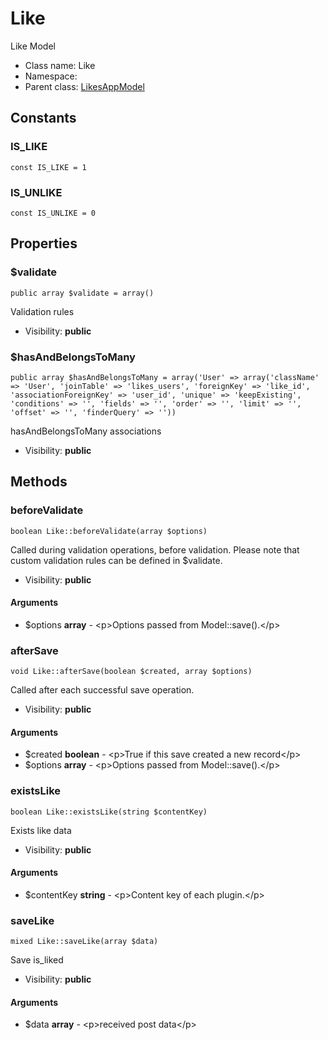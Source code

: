 Like
===============

Like Model




* Class name: Like
* Namespace: 
* Parent class: [LikesAppModel](LikesAppModel.md)



Constants
----------


### IS_LIKE

    const IS_LIKE = 1





### IS_UNLIKE

    const IS_UNLIKE = 0





Properties
----------


### $validate

    public array $validate = array()

Validation rules



* Visibility: **public**


### $hasAndBelongsToMany

    public array $hasAndBelongsToMany = array('User' => array('className' => 'User', 'joinTable' => 'likes_users', 'foreignKey' => 'like_id', 'associationForeignKey' => 'user_id', 'unique' => 'keepExisting', 'conditions' => '', 'fields' => '', 'order' => '', 'limit' => '', 'offset' => '', 'finderQuery' => ''))

hasAndBelongsToMany associations



* Visibility: **public**


Methods
-------


### beforeValidate

    boolean Like::beforeValidate(array $options)

Called during validation operations, before validation. Please note that custom
validation rules can be defined in $validate.



* Visibility: **public**


#### Arguments
* $options **array** - &lt;p&gt;Options passed from Model::save().&lt;/p&gt;



### afterSave

    void Like::afterSave(boolean $created, array $options)

Called after each successful save operation.



* Visibility: **public**


#### Arguments
* $created **boolean** - &lt;p&gt;True if this save created a new record&lt;/p&gt;
* $options **array** - &lt;p&gt;Options passed from Model::save().&lt;/p&gt;



### existsLike

    boolean Like::existsLike(string $contentKey)

Exists like data



* Visibility: **public**


#### Arguments
* $contentKey **string** - &lt;p&gt;Content key of each plugin.&lt;/p&gt;



### saveLike

    mixed Like::saveLike(array $data)

Save is_liked



* Visibility: **public**


#### Arguments
* $data **array** - &lt;p&gt;received post data&lt;/p&gt;


